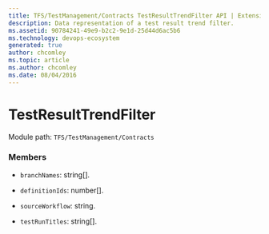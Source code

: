 ```yaml
---
title: TFS/TestManagement/Contracts TestResultTrendFilter API | Extensions for Azure DevOps Services
description: Data representation of a test result trend filter.
ms.assetid: 90784241-49e9-b2c2-9e1d-25d44d6ac5b6
ms.technology: devops-ecosystem
generated: true
author: chcomley
ms.topic: article
ms.author: chcomley
ms.date: 08/04/2016
---
```


# TestResultTrendFilter

Module path: `TFS/TestManagement/Contracts`

### Members

- `branchNames`: string[].

- `definitionIds`: number[].

- `sourceWorkflow`: string.

- `testRunTitles`: string[].
